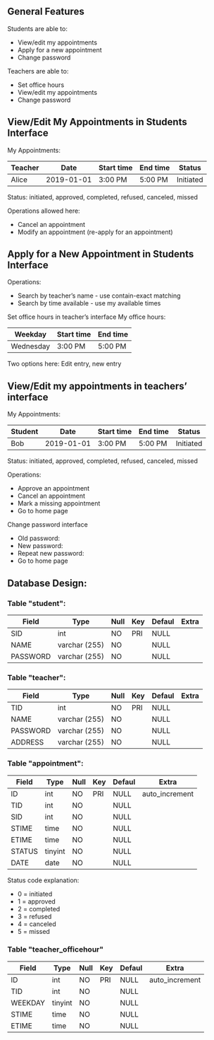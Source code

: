 ## General Features
Students are able to:
- View/edit my appointments
- Apply for a new appointment
- Change password

Teachers are able to:
- Set office hours
- View/edit my appointments
- Change password

## View/Edit My Appointments in Students Interface
My Appointments:

| Teacher | Date       | Start time | End time | Status    |
| ------- | ---------- | ---------- | -------- | --------- |
| Alice   | 2019-01-01 | 3:00 PM    | 5:00 PM  | Initiated |


Status: initiated, approved, completed, refused, canceled, missed

Operations allowed here:
- Cancel an appointment
- Modify an appointment (re-apply for an appointment)

## Apply for a New Appointment in Students Interface
Operations:
- Search by teacher’s name - use contain-exact matching
- Search by time available - use my available times

Set office hours in teacher’s interface
My office hours:

| Weekday   | Start time | End time |
| --------- | ---------- | -------- |
| Wednesday | 3:00 PM    | 5:00 PM  |

Two options here: Edit entry, new entry

## View/Edit my appointments in teachers’ interface
My Appointments:

| Student | Date       | Start time | End time | Status    |
| ------- | ---------- | ---------- | -------- | --------- |
| Bob     | 2019-01-01 | 3:00 PM    | 5:00 PM  | Initiated |

Status: initiated, approved, completed, refused, canceled, missed

Operations: 
- Approve an appointment
- Cancel an appointment
- Mark a missing appointment
- Go to home page


Change password interface
- Old password:
- New password:
- Repeat new password:
- Go to home page

## Database Design:
### Table "student":

| Field    | Type          | Null | Key | Defaul | Extra |
| -------- | ------------- | ---- | --- | ------ | ----- |
| SID      | int           | NO   | PRI | NULL   |       |
| NAME     | varchar (255) | NO   |     | NULL   |       |
| PASSWORD | varchar (255) | NO   |     | NULL   |       |
    


### Table "teacher":

| Field    | Type          | Null | Key | Defaul | Extra |
| -------- | ------------- | ---- | --- | ------ | ----- |
| TID      | int           | NO   | PRI | NULL   |       |
| NAME     | varchar (255) | NO   |     | NULL   |       |
| PASSWORD | varchar (255) | NO   |     | NULL   |       |
| ADDRESS  | varchar (255) | NO   |     | NULL   |       |

### Table "appointment":

| Field  | Type    | Null | Key | Defaul | Extra          |
| ------ | ------- | ---- | --- | ------ | -------------- |
| ID     | int     | NO   | PRI | NULL   | auto_increment |
| TID    | int     | NO   |     | NULL   |                |
| SID    | int     | NO   |     | NULL   |                |
| STIME  | time    | NO   |     | NULL   |                |
| ETIME  | time    | NO   |     | NULL   |                |
| STATUS | tinyint | NO   |     | NULL   |                |
| DATE   | date    | NO   |     | NULL   |                |

Status code explanation:
- 0 = initiated
- 1 = approved
- 2 = completed
- 3 = refused
- 4 = canceled
- 5 = missed

### Table "teacher_officehour" 

| Field   | Type    | Null | Key | Defaul | Extra          |
| ------- | ------- | ---- | --- | ------ | -------------- |
| ID      | int     | NO   | PRI | NULL   | auto_increment |
| TID     | int     | NO   |     | NULL   |                |
| WEEKDAY | tinyint | NO   |     | NULL   |                |
| STIME   | time    | NO   |     | NULL   |                |
| ETIME   | time    | NO   |     | NULL   |                |
